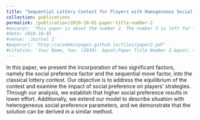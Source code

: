 ```yaml
---
title: "Sequential Lottery Contest for Players with Homogeneous Social Preference"
collection: publications
permalink: /publication/2010-10-01-paper-title-number-2
#excerpt: 'This paper is about the number 2. The number 3 is left for future work.'
#date: 2010-10-01
#venue: 'Journal 1'
#paperurl: 'http://academicpages.github.io/files/paper2.pdf'
#citation: 'Your Name, You. (2010). &quot;Paper Title Number 2.&quot; <i>Journal 1</i>. 1(2).'
---
```



In this paper, we present the incorporation of two significant factors, namely the social preference factor and the sequential move factor, into the classical lottery contest. Our objective is to address the equilibrium of the contest and examine the impact of social preference on players’ strategies. Through our analysis, we establish that higher social preference results in lower effort. Additionally, we extend our model to describe situation with heterogeneous social preference parameters, and we demonstrate that the solution can be derived in a similar method.

